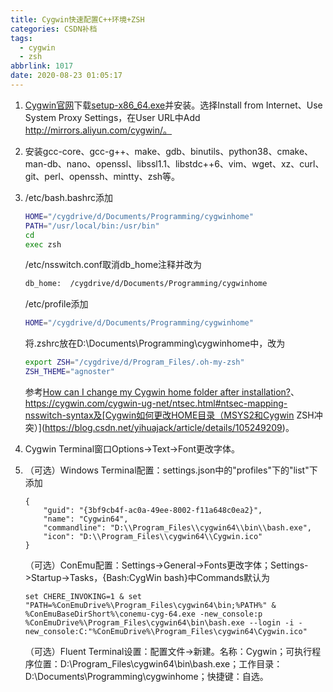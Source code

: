 ```yaml
---
title: Cygwin快速配置C++环境+ZSH
categories: CSDN补档
tags:
  - cygwin
  - zsh
abbrlink: 1017
date: 2020-08-23 01:05:17
---
```


1. [Cygwin官网](http://www.cygwin.com/)下载[setup-x86_64.exe](http://www.cygwin.com/setup-x86_64.exe)并安装。选择Install from Internet、Use System Proxy Settings，在User URL中Add http://mirrors.aliyun.com/cygwin/。

2. 安装gcc-core、gcc-g++、make、gdb、binutils、python38、cmake、man-db、nano、openssl、libssl1.1、libstdc++6、vim、wget、xz、curl、git、perl、openssh、mintty、zsh等。

3. /etc/bash.bashrc添加

   ```bash
   HOME="/cygdrive/d/Documents/Programming/cygwinhome"
   PATH="/usr/local/bin:/usr/bin"
   cd
   exec zsh
   ```

   /etc/nsswitch.conf取消db_home注释并改为

   ```bash
   db_home:  /cygdrive/d/Documents/Programming/cygwinhome
   ```

   /etc/profile添加

   ```bash
   HOME="/cygdrive/d/Documents/Programming/cygwinhome"
   ```

   将.zshrc放在D:\Documents\Programming\cygwinhome中，改为

   ```bash
   export ZSH="/cygdrive/d/Program_Files/.oh-my-zsh"
   ZSH_THEME="agnoster"
   ```

   参考[How can I change my Cygwin home folder after installation?](https://stackoverflow.com/questions/1494658/how-can-i-change-my-cygwin-home-folder-after-installation)、https://cygwin.com/cygwin-ug-net/ntsec.html#ntsec-mapping-nsswitch-syntax及[Cygwin如何更改HOME目录（MSYS2和Cygwin ZSH冲突）](https://blog.csdn.net/yihuajack/article/details/105249209)。

4. Cygwin Terminal窗口Options->Text->Font更改字体。

5. （可选）Windows Terminal配置：settings.json中的"profiles"下的"list"下添加

   ```
   {
       "guid": "{3bf9cb4f-ac0a-49ee-8002-f11a648c0ea2}",
       "name": "Cygwin64",
       "commandline": "D:\\Program_Files\\cygwin64\\bin\\bash.exe",
       "icon": "D:\\Program_Files\\cygwin64\\Cygwin.ico"
   }
   ```

   （可选）ConEmu配置：Settings->General->Fonts更改字体；Settings->Startup->Tasks，{Bash:CygWin bash}中Commands默认为

   ```
   set CHERE_INVOKING=1 & set "PATH=%ConEmuDrive%\Program_Files\cygwin64\bin;%PATH%" & %ConEmuBaseDirShort%\conemu-cyg-64.exe -new_console:p %ConEmuDrive%\Program_Files\cygwin64\bin\bash.exe --login -i -new_console:C:"%ConEmuDrive%\Program_Files\cygwin64\Cygwin.ico"
   ```

   （可选）Fluent Terminal设置：配置文件->新建。名称：Cygwin；可执行程序位置：D:\Program_Files\cygwin64\bin\bash.exe；工作目录：D:\Documents\Programming\cygwinhome；快捷键：自选。